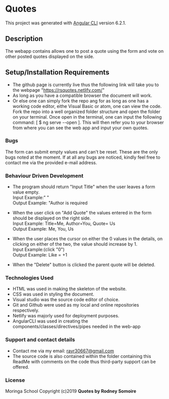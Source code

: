 # Quotes

This project was generated with [Angular CLI](https://github.com/angular/angular-cli) version 6.2.1.


## Description
The webapp contains allows one to post a quote using the form and vote on other posted quotes displayed on the side.

## Setup/Installation Requirements
* The github page is currently live thus the following link will take you to the webpage "https://rsquotes.netlify.com/"
* As long as you have a compatible browser the document will work.
* Or else one can simply fork the repo ang for as long as one has a working code editor, eithe Visual Basic or atom, one can view the code.
Fork the repo into a well organized folder structure and open the folder on your terminal.
Once open in the terminal, one can input the following command: [ $ ng serve --open ]. This will then refer you to your browser from where you can see the web app and input your own quotes.

### Bugs
The form can submit empty values and can't be reset.
These are the only bugs noted at the moment. If at all any bugs are noticed, kindly feel free to contact me via the provided e-mail address.

### Behaviour Driven Development
* The program should return "Input Title" when the user leaves a form value empty.<br> 
Input Example:" "<br>
Output Example: "Author is required

* When the user click on "Add Quote" the values entered in the form should be displayed on the right side.<br>
Input Example: Title=Me, Author=You, Quote= Us<br>
Output Example: Me, You, Us

* When the user places the cursor on either the 0 values in the details, on clicking on either of the two, the value should increase by 1.<br>
Input Example:(click "0")<br>
Output Example: Like = +1<br>

* When the "Delete" button is clicked the parent quote will be deleted.

### Technologies Used
* HTML was used in making the skeleton of the website.
* CSS was used in styling the document.
* Visual studio was the source code editor of choice.
* Git and Github were used as my local and online repositories respectively.
* Netlify was majorly used for deployment purposes.
* AngularCLI was used in creating the components/classes/directives/pipes needed in the web-app


### Support and contact details
* Contact me via my email: rayr30667@gmail.com
* The source code is also contained within the folder containing this ReadMe with comments on the code thus third-party support can be offered.

### License
Moringa School
Copyright (c)2019 **Quotes by Rodney Somoire**
  
